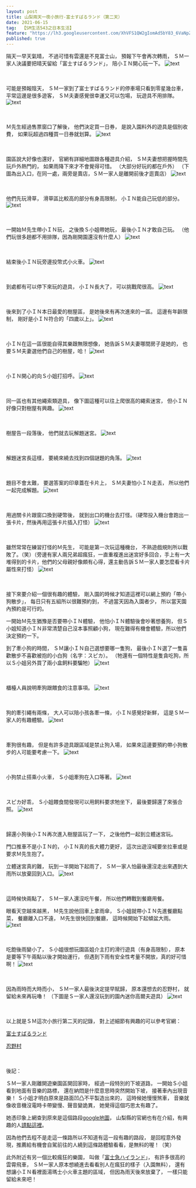 ```yaml
---
layout: post
title: 山梨兩天一夜小旅行-富士すばるランド（第二天）
date: 2021-06-15
tag:  【SM生活543之日本生活】
feature: "https://lh3.googleusercontent.com/XhVFS1QW2gIomAd5bY83_6VaNpZu6Q-mbKA3zTUDrg1oPvCgjQML97kIs1WcrhdrEurIt6QJE6myjsEh_8Z4YOgw34rOzEBEZVeYDOm7tqlBmnVV4rMzdP2JnHxgvO9tkh-0l5hdOBI=w2400"
published: true
---
```


隔天一早天氣晴，
不過可惜有雲還是不見富士山，
預報下午會再次轉雨，
ＳＭ一家人決議要把晴天留給「富士すばるランド」，
陪小ＩＮ開心玩一下。
![text](https://lh3.googleusercontent.com/-yTvA5_LA4kIhPpFsvqPTXvB8OkOcpopSx4m5kRgQ7Rpd3V3r0v1KAkZajX1cDLia-O9J5cog9mOjIA8CEHpzv6d1L9s-oCRRpCm_qfLTJgjbC2QChqiy4uWenyXS0BdUnBNVI0GR1I=w2400)


<br><br>
可能是預報陰天，
ＳＭ一家到了富士すばるランド的停車場只看到零星幾台車，
平常這邊是很多遊客，
ＳＭ夫妻感覺很幸運又可以包場，
玩遊具不用排隊。
![text](https://lh3.googleusercontent.com/sabz7fCF8fEHMvufT--G2deJIXCvvjoQEvuuRCHI1eVJOevbyEMQWnRgL0rzneY3UyG41QLhKGoOnx52SBY2HIMzrG_F06ggEboeLDyDh4_IHAbMKmrFEgjfrToccZMR1-fdZUSwLMQ=w2400)


<br><br>
Ｍ先生經過售票窗口了解後，
他們決定買一日券，
是說入園料外的遊具是個別收費，
如果玩超過四種買一日券就划算。
![text](https://lh3.googleusercontent.com/d1f-9fkoT78crUeZiZTMIdwOyaJ5IbdKLsQTHLygv6RGL1XAlcCupLA_F2SAtrxasHH7NopOCYMPllgdt2UCQK9C-I4zLtW7To6HnZrxfa-_pePg1EqgbDwN6Q6mZx3bpgIwFV0NXek=w2400)


<br><br>
園區說大好像也還好，
官網有詳細地圖跟各種遊具介紹，
ＳＭ夫妻想把握時間先玩戶外熱門的，
如果雨降下來才不會覺得可惜。
（大部分好玩的都在戶外）
（下圖為出入口，在同一處，兩旁是賣店，ＳＭ一家人是離開前後才逛賣店）
![text](https://lh3.googleusercontent.com/zDmeEIdfHet7ip_-KVrqEfaGBdKidT6QWyL0XB88Q-issd-B9NtP9bWJWyvgshBqtVrj6ue-S8eiHc5osnjZwlLs3NXY-1WhDn7OGo68HvsUAG6Ueh9UKNhfH8irPFGWvBjyq6bcG58=w2400)


<br><br>
他們先玩滑草，
滑草區比較高的部分有身高限制，
小ＩＮ能自己玩低的部分。
![text](https://lh3.googleusercontent.com/cnkduDYJzQ_QUIY4gEsbQIeYOnfTrmbhvK2HmOn0lPgfgoZjAaHhvqUKOHuYCdz6i8m4aYNQMdg1352FOhyI7JRWyYydRu9GmhRmKnVPKhWyIEQVABD61uMbH9UdEwq-EoPJJJKWjYA=w2400)


<br><br>
一開始Ｍ先生帶小ＩＮ玩，
之後換Ｓ小姐帶她玩，
最後小ＩＮ才敢自己玩。
（他們玩很多趟都不用排隊，因為剛開園還沒有什麼人）
![text](https://lh3.googleusercontent.com/hj3bvqWg0pv807MATPgc1v2uERFuMtkbRO7cZibXm1i35UCbrY8YyXcq2kjGK0UPKR5iy2S-c75JExDixW0qw1LGQeiijsJihq7ctARiGOwOq9x1IarPj2p7nSoBKmt6MpCX8eTfYn8=w2400)


<br><br>
結束後小ＩＮ玩旁邊投幣式小火車。
![text](https://lh3.googleusercontent.com/RXv2BXd9MOIHdQaY63fvsvg2tBzCt-7WiAojWfuSG_jkUqMOmgORC283BJExI5SRymctwmvEAF_aA7aPmO8-KeYTP2ui0QLUjlFNvdvXerkr0Fq0Z-rPH1UW9-AEFU17dl6Jn-giHXU=w2400)


<br><br>
到處都有可以停下來玩的遊具，
小ＩＮ長大了，
可以挑戰爬很高。
![text](https://lh3.googleusercontent.com/7LHeCPtIcfjyQoG-mUPtaycg_IljbeoT7YshyGON99r06ShIiPd5pg4NDi7PmvZWJLZM8tXwW1GJgske3s_LGeCi9WaU5851uEWGtHefj4eZDuf5TUoxwZ90j87w6yVeSq3Z6bwRkis=w2400)


<br><br>
後來到了小ＩＮ本日最愛的樹屋區，
是她後來有再次進來的一區。
這邊有年齡限制，
剛好是小ＩＮ符合的「四歲以上」。
![text](https://lh3.googleusercontent.com/5Z4BJ4QnrPgIcBhvqoXQ8niuheu1TWsDZ8urHkeNCmbQMg0UaVzeHRFcEVAHovoIfluz4qTuhjSpkYFUWaQj2db4Uibpg6zR6PrsL8NsxiSE4d8hfpE1JY7nuWaLf8mFcikTzB6vKKc=w2400)

<br><br>
小ＩＮ在這一區很能自得其樂跟無限想像，
她告訴ＳＭ夫妻哪間房子是她的，
也要ＳＭ夫妻選他們自己的樹屋，哈！
![text](https://lh3.googleusercontent.com/XhVFS1QW2gIomAd5bY83_6VaNpZu6Q-mbKA3zTUDrg1oPvCgjQML97kIs1WcrhdrEurIt6QJE6myjsEh_8Z4YOgw34rOzEBEZVeYDOm7tqlBmnVV4rMzdP2JnHxgvO9tkh-0l5hdOBI=w2400)


<br><br>
小ＩＮ開心的向Ｓ小姐打招呼。
![text](https://lh3.googleusercontent.com/OzxYJFSL_vvXGfsVD_rSb0cX9-DrFP2cVypReg3FiMMylC57KZPHMz6ps2B6Xs9UigoaA04rsYRCj0o7SnkoKztr6NRJNOCWxoSgfBGErTdsQMCmGs1stuDUEp3O3f4C-mdtP3iq1MM=w2400)


<br><br>
同一區也有其他繩索類遊具，
像下圖這種可以往上爬很高的繩索迷宮，
但小ＩＮ好像只對樹屋有興趣。
![text](https://lh3.googleusercontent.com/loRK5jl7SgeWRJ57hIij3TRHj5_foD_wV4RYmV1doh02DeP7N_LakbmQ8XyCClnRl4ZIdvIwYoSbs19zIMqZLim9CHjwpy5169QiXO0gWCM7gatKMLYxp7fGTP2jzzIQMvUQ9yPPp-E=w2400)


<br><br>
樹屋告一段落後，
他們就去玩解題迷宮。
![text](https://lh3.googleusercontent.com/R_PGaVcIYSpiN-Jr3CPzmAKKhHxLC8qUxI4gzN7mimlGj4wSoJ7DOLRolv2zFJdWiQHtmWY03bFfgO_Ccz1AlWU10G06awSOK540Cg9XdYXhvu8EVJT6R0SjdQBeOnBx1lV2B-rQcj8=w2400)


<br><br>
解題迷宮長這樣，
要繞來繞去找到四個謎題的角落。
![text](https://lh3.googleusercontent.com/bhGnnFoh6oFub2bNtBtn4U1hnlQy2RpLtcaVQaaq6P6aGEdtkRjKYEByTrv9Ykv8Zr2vVD_xOp7avkR3qTMtnHigxK4-dQLeOk4vnhAd-oDdHTC67hOZppxRcckpYuMUkotvpjxffSY=w2400)


<br><br>
題目不會太難，
要選答案的印章蓋在卡片上，
ＳＭ夫妻怕小ＩＮ走丟，
所以他們一起完成解題。
![text](https://lh3.googleusercontent.com/UIq3YuZTPMBIscOFc49VK2xjJlMjtyCDwdw1_8MF4yJ3EcJPF_TaKqgk4xe7n1VzIdfJ0jnDOerjM8QHNkElrDoEHWcAD9tkncTxr4jraePRqkWGyHyI4zayCHFNf44M4WJPNGJaDVE=w2400)


<br><br>
用過關卡片跟窗口換到硬幣後，
就到出口的機台去打怪。（硬幣投入機台會跑出一張卡片，然後再用這張卡片插入打怪）
![text](https://lh3.googleusercontent.com/MzZob_Mh1MuzaHMgiCoW4Jz4GfiW1VzbM79T1Q33mIVryUe-MTQK8-vO-qtUVaJSiHHiH7U6ZV15MK4TlLPq22nx5iBQMDkO_8atUiLK31GJtxGKCFirj9KKhe3wCzS_OikIHgaiWLY=w2400)


<br><br>
雖然常常在練習打怪的Ｍ先生，
可能是第一次玩這種機台，
不熟遊戲規則所以戰敗了。（笑）（旁邊有家人兩兄弟超瘋狂，一直重複進出迷宮好多回合，手上有一大堆得到的卡片，他們的父母親好像頗有心得，還主動告訴ＳＭ一家人要怎麼看卡片屬性來打怪）
![text](https://lh3.googleusercontent.com/5RmaI3SPbtHBscqS9S7E3W4SwARtbNCjkK0yfpkSn3vPqVJ6dqB1r5HwCMG2kNCs49aWtNeGdeceGOB7AyAcSqjcQ6YwP-D8Q7GelGKA8LGltOJc0wcCgxxvq36-XCWsjrVlP9pbE20=w2400)


<br><br>
接下來要介紹一個很有趣的體驗，
剛入園的時候才知道這裡可以網上預約「帶小狗散步」，
每日只有五組所以很難預約到，
不過當天因為入園者少，
所以當天園內預約是可行的。

一開始Ｍ先生猶豫是否要帶小ＩＮ體驗，
他怕小ＩＮ體驗後會吵著想養狗，
但Ｓ小姐知道小ＩＮ非常清楚自己沒本事照顧小狗，
現在難得有機會體驗，所以他們決定預約一下。

到了牽小狗的時間，
ＳＭ讓小ＩＮ自己選想要哪一隻狗，
最後小ＩＮ選了一隻喜歡散步不喜歡被抱的小白狗（名字：スピカ）。
（牠還有一個特性是隻貪吃狗，所以Ｓ小姐另外買了兩小盒飼料要騙牠）
![text](https://lh3.googleusercontent.com/eR46i0dQ5_lR-A8iOT3b-wf4skt_7wPpD_o14MkAqMNS31M5oP2X3QL5yMv8ELH0ATvuf2gm8sDgupUkGzwdcQXokvFTAcTdIhd5ul2xK2f1Q-0F6SGv5P6fbMTTQ7LGPWF75loQp-s=w2400)


<br><br>
櫃檯人員說明牽狗跟餵食的注意事項。
![text](https://lh3.googleusercontent.com/pdC0u-ESc21JiGdaNcRQuVjXgKlgK5hqnahJ99WuvxwvmtVK_NFAl9cAcRsHfC_qUPRQrx7e29kYo3ZYbIpXhcmP6CFb2Jh3c1OfYf8IAclZLloD_pkOp-B_tWDHb01DZfoWpD2Zi3o=w2400)


<br><br>
狗的牽引繩有兩條，
大人可以陪小孩各牽一條，
小ＩＮ感覺好新鮮，
這是ＳＭ一家人的有趣體驗。
![text](https://lh3.googleusercontent.com/t8AH1_tU5Ftz7IFM5wGdF0HzxPirrlq474m5-sAt7N1BffZeehSYYWDeUldjGR7Dmi8QoSD13ZdgKadXyY2TNi8dKTLb0snfSFTBSiKPjOTZIi0vLtxgAPTknHbIAoSuJWMhair4aco=w2400)


<br><br>
牽狗很有趣，
但是有許多遊具跟區域是禁止狗入場，
如果來這邊要預約帶小狗散步的人可能要考慮一下。
![text](https://lh3.googleusercontent.com/9G9hPRYoRzKUwVpCZbQm4EGWwOtCxT0UfKpnwJtFxV5uKF14LQerwJp_QY2O19us5fN4sHmwypppXxz8V5ijoWcE1LcVnB0ioRy0GEpGO-E9GGzKeyGrLel2iy8mS80Ti5gB8DKhfyA=w2400)


<br><br>
小狗禁止搭乘小火車，
Ｓ小姐牽狗在入口等著。
![text](https://lh3.googleusercontent.com/mUf_2cuJDqDPZCvVkWl-lHNZIVivyS2-I57O89A2P4OljI4ugToJVb5RHngMXRsLmNXUIWVAu1a_LOYqoszOoVkbXgUDgxDJtqCqkADLNCzFd2Li0n9dOlATvDpR1BAwLBoFr3zlqN8=w2400)


<br><br>
スピカ好乖，
Ｓ小姐餵食間發現可以用飼料要求牠坐下，
最後要歸還了來張合照。
![text](https://lh3.googleusercontent.com/oGqffXMcnLAA41kYxtLSN80rsc8u92UdAS6OPVGP8eCwDfieS6IQOy_ZM-zBkNy0yLt8ZXBFmtA68SLKxSBWkGHDz0O63W9Z6rZelitRr7PHVUYWgvzlrLOFgyPTjEn26_JkoQdXsJ4=w2400)


<br><br>
歸還小狗後小ＩＮ再次進入樹屋區玩了一下，
之後他們一起到立體迷宮玩。

門口推車不是小ＩＮ的，
小ＩＮ真的長大體力更好，
這次出遊沒喊要坐拉車或是要求Ｍ先生抱了。

立體迷宮真的難，
玩到一半開始下起雨了，
ＳＭ一家人怕最後還沒走出來遇到大雨所以放棄回到入口。
![text](https://lh3.googleusercontent.com/gEmVlx-7F47D-I6qjoT2gkssAfArvxumnbc0-xUb2f3MKk4ammMcbejUTs-Qa2mLUH-L8uhhw5dR6CHX4JP8WVF9RdruV7U66vd9hNB4yLwuIvx4vOgy6UPbQ6ialgJAfH0NMLnoJ74=w2400)


<br><br>
這時候快兩點了，
ＳＭ一家人還沒吃午餐，
所以他們轉戰到餐廳用餐。

眼看天空越來越黑，
Ｍ先生說他回車上拿雨傘，
Ｓ小姐就帶小ＩＮ先進餐廳點菜，
餐廳離入口不遠，
Ｍ先生很快回到餐廳，
這時候開始下起傾盆大雨。
![text](https://lh3.googleusercontent.com/eUT_4WTKXjvZ2cakx9tAsi3Q_ILtNh0_yfVyCFoZANaVaMXqr2vDgdirxrq2nEDOtS6qkYCYSbDmyyjKRXFqEjF9epdjdqEQp8zFWii32Hw-7uXmmBJbETz29_R60J65XJLPbG85M50=w2400)


<br><br>
吃飽後雨變小了，
Ｓ小姐很想玩園區姐介主打的滑行遊具（有身高限制），
原本是要等下午兩點以後才開始運行，
但遇到下雨有安全性考量不開放，真的好可惜啊！
![text](https://lh3.googleusercontent.com/k0G-_VxSPU3lQBn4IGleMBgfjrkQzpQYPW_4Dg8zrxBdUA-YS0om7LdV3lgZH-EXO66qCCYFZ5ymeXMTim-nCgMb2h2UYZ1dpUcWNVeuMsLZJkyV_L0WWikC2KVB45CRrf-xp7HYdK0=w2400)


<br><br>
因為雨時而大時而小，
ＳＭ一家人最後決定提早賦歸，
原本還想去的忍野村，
就留給未來再玩嚕！
（下圖是Ｓ一家人還沒玩到的園內迷你高爾夫遊具）
![text](https://lh3.googleusercontent.com/slE4aMPrYSEqYGvwjTMT7MlWZRF3Gt0dvlRYHs4YnK70y7_LPoE-G378p3Ufc62rnT9Qi9XatOR7HFObqOnPJbJcGgXUorEtoBDIWBUJh72WGZyKmRUcR_r9J_fk7uknxqEIqvhfN58=w2400)

<br><br>
以上就是ＳＭ這次小旅行第二天的記錄，
對上述細節有興趣的可以參考官網：

[富士すばるランド](https://www.subaruland.jp/)

[忍野村](https://goo.gl/maps/FbmqPd2T2Q9hkQY86)


<br><br>
後記：

ＳＭ一家人剛離開遊樂園區開回家時，
經過一段特別的下坡道路，
一開始Ｓ小姐看到地面有音樂的路標，
還在納悶是什麼意思時突然開始下坡，
接著車內出現音樂！
Ｓ小姐才明白原來是路面凹凸不平製造出來的，
這時候她慢慢煞車，
音樂就像收音機沒電時卡帶變慢、聲音變詭異，
她覺得這個巧思太有趣了。

她憑印象上網查到原來是這個路段[google地圖](https://goo.gl/maps/qU5V2oDtFBnhSg4M7)，
山梨縣的官網也有在介紹，有興趣的人[請點這裡](https://www.pref.yamanashi.jp/ysd-kensetsu/doroiji/melody_point.html)。

因為他們去程不是走這一條路所以不知道有這一段有趣的路段，
是回程意外發現，推薦給有機會自駕前往的人繞到這條路體驗看看，是無料的喔！（笑）

此外附近有另一個比較瘋狂的樂園，
叫做「[富士急ハイランド](https://www.fujiq.jp/zh-CHS)」，
有許多很高的雲霄飛車，
ＳＭ一家人原本想繞進去看看別人在瘋狂的樣子（入園無料），
還有想讓小ＩＮ看裡面湯瑪士小火車主題的區域，
但因為雨天後來放棄了，
一樣只能留給未來吧！
